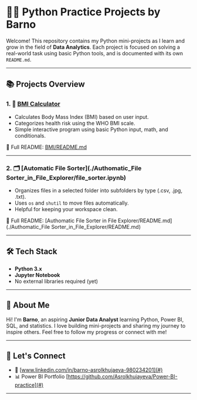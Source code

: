# 👩‍💻 Python Practice Projects by Barno

Welcome! This repository contains my Python mini-projects as I learn and grow in the field of **Data Analytics**. Each project is focused on solving a real-world task using basic Python tools, and is documented with its own `README.md`.

---

## 📚 Projects Overview

### 1. 🧮 [BMI Calculator](./BMI/BMI_calculator.ipynb)
- Calculates Body Mass Index (BMI) based on user input.
- Categorizes health risk using the WHO BMI scale.
- Simple interactive program using basic Python input, math, and conditionals.

🔗 Full README: [BMI/README.md](./BMI/README.md)

---

### 2. 🗂️ [Automatic File Sorter](./Authomatic_File Sorter_in_File_Explorer/file_sorter.ipynb)
- Organizes files in a selected folder into subfolders by type (.csv, .jpg, .txt).
- Uses `os` and `shutil` to move files automatically.
- Helpful for keeping your workspace clean.

🔗 Full README: [Authomatic File Sorter in File Explorer/README.md](./Authomatic_File Sorter_in_File_Explorer/README.md)

---

## 🛠 Tech Stack

- **Python 3.x**
- **Jupyter Notebook**
- No external libraries required (yet)

---

## 🙋 About Me

Hi! I'm **Barno**, an aspiring **Junior Data Analyst** learning Python, Power BI, SQL, and statistics. I love building mini-projects and sharing my journey to inspire others. Feel free to follow my progress or connect with me!

---

## 🔗 Let's Connect

- 💼 [www.linkedin.com/in/barno-asrolkhujaeva-980234201](#)
- 📊 Power BI Portfolio [https://github.com/Asrolkhujayeva/Power-BI-practice](#)

---

